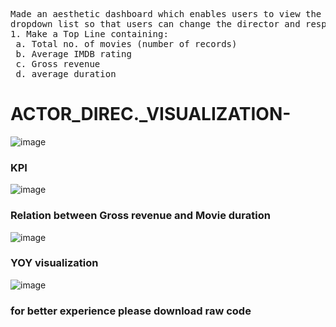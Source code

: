 <pre>Made an aesthetic dashboard which enables users to view the following insights.  include a
dropdown list so that users can change the director and respectively visualizations change.
1. Make a Top Line containing:
 a. Total no. of movies (number of records)
 b. Average IMDB rating
 c. Gross revenue
 d. average duration</pre>

# ACTOR_DIREC._VISUALIZATION-
![image](https://user-images.githubusercontent.com/109127584/201028387-a10cae04-54e5-4467-bb7a-b445cfa9f525.png)
### KPI
![image](https://user-images.githubusercontent.com/109127584/201028617-0e2ee708-f0f5-4c88-aedc-25e92d273777.png)
### Relation between Gross revenue and Movie duration
![image](https://user-images.githubusercontent.com/109127584/201028791-a485cec7-514a-40dc-a0ca-f331542f3823.png)
### YOY visualization
![image](https://user-images.githubusercontent.com/109127584/201028910-7f912e37-63ad-4120-bcc4-df478625715c.png)
### for better experience please download raw code
